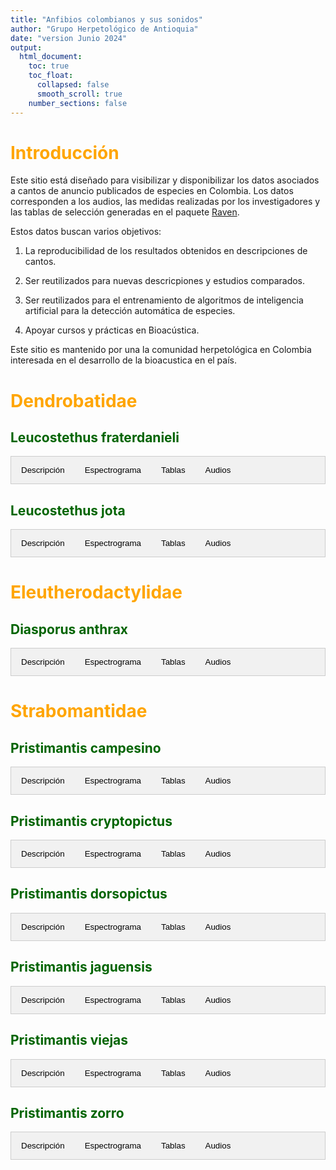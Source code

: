 ```yaml
---
title: "Anfibios colombianos y sus sonidos"
author: "Grupo Herpetológico de Antioquia"
date: "version Junio 2024"
output:
  html_document: 
    toc: true
    toc_float:
      collapsed: false
      smooth_scroll: true
    number_sections: false
---
```


<style>
h1 {
  color: orange;
}
h2 {
  color: darkgreen;
}
.tab {
  overflow: hidden;
  border: 1px solid #ccc;
  background-color: #f1f1f1;
}
.tab button {
  background-color: inherit;
  float: left;
  border: none;
  outline: none;
  cursor: pointer;
  padding: 14px 16px;
  transition: 0.3s;
}
.tab button:hover {
  background-color: #ddd;
}
.tab button.active {
  background-color: #ccc;
}
.tabcontent {
  display: none;
  padding: 6px 12px;
  border: 1px solid #ccc;
  border-top: none;
}
</style>

<script>
function openTab(evt, tabName) {
  var i, tabcontent, tablinks;
  tabcontent = document.getElementsByClassName("tabcontent");
  for (i = 0; i < tabcontent.length; i++) {
    tabcontent[i].style.display = "none";
  }
  tablinks = document.getElementsByClassName("tablinks");
  for (i = 0; i < tablinks.length; i++) {
    tablinks[i].className = tablinks[i].className.replace(" active", "");
  }
  document.getElementById(tabName).style.display = "block";
  evt.currentTarget.className += " active";
}
</script>

# Introducción

Este sitio está diseñado para visibilizar y disponibilizar los datos asociados a cantos de anuncio publicados de especies en Colombia. Los datos corresponden a los audios, las medidas realizadas por los investigadores y las tablas de selección generadas en el paquete [Raven](https://store.birds.cornell.edu/collections/raven-sound-software).

Estos datos buscan varios objetivos:

1.  La reproducibilidad de los resultados obtenidos en descripciones de cantos.

2.  Ser reutilizados para nuevas descricpiones y estudios comparados.

3.  Ser reutilizados para el entrenamiento de algoritmos de inteligencia artificial para la detección automática de especies.

4.  Apoyar cursos y prácticas en Bioacústica.

Este sitio es mantenido por una la comunidad herpetológica en Colombia interesada en el desarrollo de la bioacustica en el país.

# Dendrobatidae

## Leucostethus fraterdanieli

<div class="tab">
  <button class="tablinks" onclick="openTab(event, 'DescripcionL')">Descripción</button>
  <button class="tablinks" onclick="openTab(event, 'EspectrogramaL')">Espectrograma</button>
  <button class="tablinks" onclick="openTab(event, 'TablasL')">Tablas</button>
  <button class="tablinks" onclick="openTab(event, 'AudiosL')">Audios</button>
</div>

<div id="DescripcionL" class="tabcontent">
  <h3>Descripción</h3>
  <img src="images/Sin%20ti%CC%81tulo-1.png" alt="MHUAA 4567" style="width:10cm;">
  <p>Si utiliza los datos, cítese como:</p>
  <p><strong>Marín, C.M., C. Molina-Zuluaga, A. Restrepo, E.Cano & J.M. Daza.</strong> 2018. A new species of <i>Leucostethus</i> (Anura: Dendrobatidae) from the eastern versant of the Central Cordillera of Colombia with comments on the phylogenetic position of <i>Colostethus fraterdanieli</i>. <i>Zootaxa</i> 4461: 359--380. <a href="https://doi.org/10.11646/zootaxa.4461.3.3">https://doi.org/10.11646/zootaxa.4461.3.3</a>.</p>
</div>

<div id="EspectrogramaL" class="tabcontent">
  <h3>Espectrograma</h3>
  <p>Contenido</p>
</div>

<div id="TablasL" class="tabcontent">
  <h3>Tablas</h3>
  <p>Tabla de medidas</p>
  <p>Tabla de seleccion (Raven)</p>
</div>

<div id="AudiosL" class="tabcontent">
  <h3>Audios</h3>
  <p>audio1.wav</p>
  <p>audio1.wav</p>
  <p>audio1.wav</p>
  <p>audio1.wav</p>
</div>

## Leucostethus jota

<div class="tab">
  <button class="tablinks" onclick="openTab(event, 'DescripcionJ')">Descripción</button>
  <button class="tablinks" onclick="openTab(event, 'EspectrogramaJ')">Espectrograma</button>
  <button class="tablinks" onclick="openTab(event, 'TablasJ')">Tablas</button>
  <button class="tablinks" onclick="openTab(event, 'AudiosJ')">Audios</button>
</div>

<div id="DescripcionJ" class="tabcontent">
  <h3>Descripción</h3>
  <p>Aqui iria</p>
  <p>una foto,</p>
  <p>quiza un mapa</p>
  <p>y la citación de la publicación</p>
</div>

<div id="EspectrogramaJ" class="tabcontent">
  <h3>Espectrograma</h3>
  <p>Contenido</p>
</div>

<div id="TablasJ" class="tabcontent">
  <h3>Tablas</h3>
  <p>Tabla de medidas</p>
  <p>Tabla de seleccion (Raven)</p>
</div>

<div id="AudiosJ" class="tabcontent">
  <h3>Audios</h3>
  <p>audio1.wav</p>
  <p>audio1.wav</p>
  <p>audio1.wav</p>
  <p>audio1.wav</p>
</div>

# Eleutherodactylidae

## Diasporus anthrax

<div class="tab">
  <button class="tablinks" onclick="openTab(event, 'DescripcionD')">Descripción</button>
  <button class="tablinks" onclick="openTab(event, 'EspectrogramaD')">Espectrograma</button>
  <button class="tablinks" onclick="openTab(event, 'TablasD')">Tablas</button>
  <button class="tablinks" onclick="openTab(event, 'AudiosD')">Audios</button>
</div>

<div id="DescripcionD" class="tabcontent">
  <h3>Descripción</h3>
  <p>Aqui iria</p>
  <p>una foto,</p>
  <p>quiza un mapa</p>
  <p>y la citación de la publicación</p>
</div>

<div id="EspectrogramaD" class="tabcontent">
  <h3>Espectrograma</h3>
  <p>Contenido</p>
</div>

<div id="TablasD" class="tabcontent">
  <h3>Tablas</h3>
  <p>Tabla de medidas</p>
  <p>Tabla de seleccion (Raven)</p>
</div>

<div id="AudiosD" class="tabcontent">
  <h3>Audios</h3>
  <p>audio1.wav</p>
  <p>audio1.wav</p>
  <p>audio1.wav</p>
  <p>audio1.wav</p>
</div>

# Strabomantidae

## Pristimantis campesino

<div class="tab">
  <button class="tablinks" onclick="openTab(event, 'DescripcionC')">Descripción</button>
  <button class="tablinks" onclick="openTab(event, 'EspectrogramaC')">Espectrograma</button>
  <button class="tablinks" onclick="openTab(event, 'TablasC')">Tablas</button>
  <button class="tablinks" onclick="openTab(event, 'AudiosC')">Audios</button>
</div>

<div id="DescripcionC" class="tabcontent">
  <h3>Descripción</h3>
  <p>Aqui iria</p>
  <p>una foto,</p>
  <p>quiza un mapa</p>
  <p>y la citación de la publicación</p>
</div>

<div id="EspectrogramaC" class="tabcontent">
  <h3>Espectrograma</h3>
  <p>Contenido</p>
</div>

<div id="TablasC" class="tabcontent">
  <h3>Tablas</h3>
  <p>Tabla de medidas</p>
  <p>Tabla de seleccion (Raven)</p>
</div>

<div id="AudiosC" class="tabcontent">
  <h3>Audios</h3>
  <p>audio1.wav</p>
  <p>audio1.wav</p>
  <p>audio1.wav</p>
  <p>audio1.wav</p>
</div>

## Pristimantis cryptopictus

<div class="tab">
  <button class="tablinks" onclick="openTab(event, 'DescripcionP1')">Descripción</button>
  <button class="tablinks" onclick="openTab(event, 'EspectrogramaP1')">Espectrograma</button>
  <button class="tablinks" onclick="openTab(event, 'TablasP1')">Tablas</button>
  <button class="tablinks" onclick="openTab(event, 'AudiosP1')">Audios</button>
</div>

<div id="DescripcionP1" class="tabcontent">
  <h3>Descripción</h3>
  <p>Aqui iria</p>
  <p>una foto,</p>
  <p>quiza un mapa</p>
  <p>y la citación de la publicación</p>
</div>

<div id="EspectrogramaP1" class="tabcontent">
  <h3>Espectrograma</h3>
  <p>Contenido</p>
</div>

<div id="TablasP1" class="tabcontent">
  <h3>Tablas</h3>
  <p>Tabla de medidas</p>
  <p>Tabla de seleccion (Raven)</p>
</div>

<div id="AudiosP1" class="tabcontent">
  <h3>Audios</h3>
  <p>audio1.wav</p>
  <p>audio1.wav</p>
  <p>audio1.wav</p>
  <p>audio1.wav</p>
</div>

## Pristimantis dorsopictus

<div class="tab">
  <button class="tablinks" onclick="openTab(event, 'DescripcionP2')">Descripción</button>
  <button class="tablinks" onclick="openTab(event, 'EspectrogramaP2')">Espectrograma</button>
  <button class="tablinks" onclick="openTab(event, 'TablasP2')">Tablas</button>
  <button class="tablinks" onclick="openTab(event, 'AudiosP2')">Audios</button>
</div>

<div id="DescripcionP2" class="tabcontent">
  <h3>Descripción</h3>
  <p>Aqui iria</p>
  <p>una foto,</p>
  <p>quiza un mapa</p>
  <p>y la citación de la publicación</p>
</div>

<div id="EspectrogramaP2" class="tabcontent">
  <h3>Espectrograma</h3>
  <p>Contenido</p>
</div>

<div id="TablasP2" class="tabcontent">
  <h3>Tablas</h3>
  <p>Tabla de medidas</p>
  <p>Tabla de seleccion (Raven)</p>
</div>

<div id="AudiosP2" class="tabcontent">
  <h3>Audios</h3>
  <p>audio1.wav</p>
  <p>audio1.wav</p>
  <p>audio1.wav</p>
  <p>audio1.wav</p>
</div>

## Pristimantis jaguensis

<div class="tab">
  <button class="tablinks" onclick="openTab(event, 'DescripcionP3')">Descripción</button>
  <button class="tablinks" onclick="openTab(event, 'EspectrogramaP3')">Espectrograma</button>
  <button class="tablinks" onclick="openTab(event, 'TablasP3')">Tablas</button>
  <button class="tablinks" onclick="openTab(event, 'AudiosP3')">Audios</button>
</div>

<div id="DescripcionP3" class="tabcontent">
  <h3>Descripción</h3>
  <p>Aqui iria</p>
  <p>una foto,</p>
  <p>quiza un mapa</p>
  <p>y la citación de la publicación</p>
</div>

<div id="EspectrogramaP3" class="tabcontent">
  <h3>Espectrograma</h3>
  <p>Contenido</p>
</div>

<div id="TablasP3" class="tabcontent">
  <h3>Tablas</h3>
  <p>Tabla de medidas</p>
  <p>Tabla de seleccion (Raven)</p>
</div>

<div id="AudiosP3" class="tabcontent">
  <h3>Audios</h3>
  <p>audio1.wav</p>
  <p>audio1.wav</p>
  <p>audio1.wav</p>
  <p>audio1.wav</p>
</div>

## Pristimantis viejas

<div class="tab">
  <button class="tablinks" onclick="openTab(event, 'DescripcionP4')">Descripción</button>
  <button class="tablinks" onclick="openTab(event, 'EspectrogramaP4')">Espectrograma</button>
  <button class="tablinks" onclick="openTab(event, 'TablasP4')">Tablas</button>
  <button class="tablinks" onclick="openTab(event, 'AudiosP4')">Audios</button>
</div>

<div id="DescripcionP4" class="tabcontent">
  <h3>Descripción</h3>
  <p>Aqui iria</p>
  <p>una foto,</p>
  <p>quiza un mapa</p>
  <p>y la citación de la publicación</p>
</div>

<div id="EspectrogramaP4" class="tabcontent">
  <h3>Espectrograma</h3>
  <p>Contenido</p>
</div>

<div id="TablasP4" class="tabcontent">
  <h3>Tablas</h3>
  <p>Tabla de medidas</p>
  <p>Tabla de seleccion (Raven)</p>
</div>

<div id="AudiosP4" class="tabcontent">
  <h3>Audios</h3>
  <p>audio1.wav</p>
  <p>audio1.wav</p>
  <p>audio1.wav</p>
  <p>audio1.wav</p>
</div>

## Pristimantis zorro

<div class="tab">
  <button class="tablinks" onclick="openTab(event, 'DescripcionP5')">Descripción</button>
  <button class="tablinks" onclick="openTab(event, 'EspectrogramaP5')">Espectrograma</button>
  <button class="tablinks" onclick="openTab(event, 'TablasP5')">Tablas</button>
  <button class="tablinks" onclick="openTab(event, 'AudiosP5')">Audios</button>
</div>

<div id="DescripcionP5" class="tabcontent">
  <h3>Descripción</h3>
  <p>Aqui iria</p>
  <p>una foto,</p>
  <p>quiza un mapa</p>
  <p>y la citación de la publicación</p>
</div>

<div id="EspectrogramaP5" class="tabcontent">
  <h3>Espectrograma</h3>
  <p>Contenido</p>
</div>

<div id="TablasP5" class="tabcontent">
  <h3>Tablas</h3>
  <p>Tabla de medidas</p>
  <p>Tabla de seleccion (Raven)</p>
</div>

<div id="AudiosP5" class="tabcontent">
  <h3>Audios</h3>
  <p>audio1.wav</p>
  <p>audio1.wav</p>
  <p>audio1.wav</p>
  <p>audio1.wav</p>
</div>
